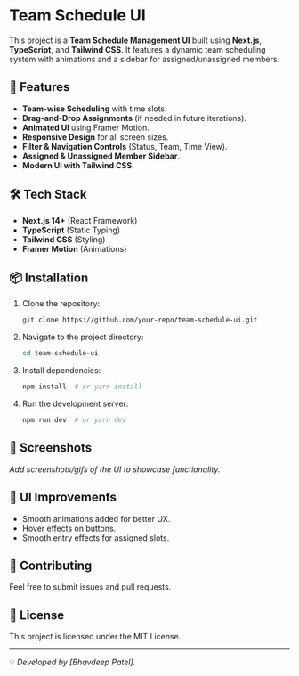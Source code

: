 # Team Schedule UI

This project is a **Team Schedule Management UI** built using **Next.js**, **TypeScript**, and **Tailwind CSS**. It features a dynamic team scheduling system with animations and a sidebar for assigned/unassigned members.

## 🚀 Features

- **Team-wise Scheduling** with time slots.
- **Drag-and-Drop Assignments** (if needed in future iterations).
- **Animated UI** using Framer Motion.
- **Responsive Design** for all screen sizes.
- **Filter & Navigation Controls** (Status, Team, Time View).
- **Assigned & Unassigned Member Sidebar**.
- **Modern UI with Tailwind CSS**.

## 🛠️ Tech Stack

- **Next.js 14+** (React Framework)
- **TypeScript** (Static Typing)
- **Tailwind CSS** (Styling)
- **Framer Motion** (Animations)

## 📦 Installation

1. Clone the repository:
   ```sh
   git clone https://github.com/your-repo/team-schedule-ui.git
   ```
2. Navigate to the project directory:
   ```sh
   cd team-schedule-ui
   ```
3. Install dependencies:
   ```sh
   npm install  # or yarn install
   ```
4. Run the development server:
   ```sh
   npm run dev  # or yarn dev
   ```

## 📸 Screenshots

_Add screenshots/gifs of the UI to showcase functionality._

## 🎨 UI Improvements

- Smooth animations added for better UX.
- Hover effects on buttons.
- Smooth entry effects for assigned slots.

## 🤝 Contributing

Feel free to submit issues and pull requests.

## 📜 License

This project is licensed under the MIT License.

---

💡 _Developed by [Bhavdeep Patel]._
